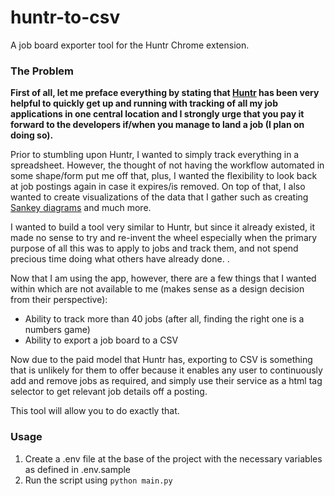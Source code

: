 # huntr-to-csv

A job board exporter tool for the Huntr Chrome extension.

### The Problem

**First of all, let me preface everything by stating that [Huntr](http://huntr.co/) has been very helpful to quickly get up and running with tracking of all my job applications in 
one central location and I strongly urge that you pay it forward to the developers if/when you manage to land a job (I plan on doing so).**

Prior to stumbling upon Huntr, I wanted to simply track everything in a spreadsheet. However, the thought of not having the workflow automated in some shape/form put me off that, plus, I wanted the flexibility to look back at job postings again in case it expires/is removed. 
On top of that, I also wanted to create visualizations of the data that I gather such as creating [Sankey diagrams](https://en.wikipedia.org/wiki/Sankey_diagram) and much more. 

I wanted to build a tool very similar to Huntr, but since it already existed, it made no sense to try and re-invent the wheel especially when the primary purpose of all this was to apply to jobs and track them, and not spend precious time doing what others have already done.
. 

Now that I am using the app, however, there are a few things
that I wanted within which are not available to me (makes sense as a design decision from their perspective):

- Ability to track more than 40 jobs (after all, finding the right one is a numbers game)
- Ability to export a job board to a CSV

Now due to the paid model that Huntr has, exporting to CSV is something that is unlikely for them to offer because it enables any user 
to continuously add and remove jobs as required, and simply use their service as a html tag selector to get relevant job details off a posting.

This tool will allow you to do exactly that.

### Usage

1. Create a .env file at the base of the project with the necessary variables as defined in .env.sample
2. Run the script using `python main.py`




